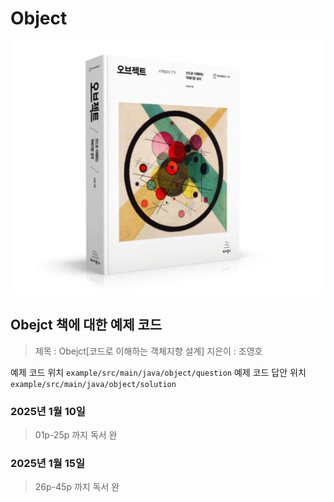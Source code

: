 # Object

![objectbook.jpg](image%2Fobjectbook.jpg)

## Obejct 책에 대한 예제 코드
> 제목 : Obejct[코드로 이해하는 객체지향 설계]
> 지은이 : 조영호

예제 코드 위치 `example/src/main/java/object/question`
예제 코드 답안 위치 `example/src/main/java/object/solution`

### 2025년 1월 10일
> 01p-25p 까지 독서 완

### 2025년 1월 15일 
> 26p-45p 까지 독서 완